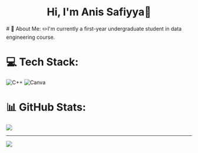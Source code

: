 <h1 align="center">Hi, I'm Anis Safiyya💫</h1>
# 💫 About Me:
 ✏️I'm currently a first-year undergraduate student in data engineering course.


# 💻 Tech Stack:
![C++](https://img.shields.io/badge/c++-%2300599C.svg?style=for-the-badge&logo=c%2B%2B&logoColor=white) ![Canva](https://img.shields.io/badge/Canva-%2300C4CC.svg?style=for-the-badge&logo=Canva&logoColor=white)
# 📊 GitHub Stats:
![](https://github-readme-stats.vercel.app/api?username=anissj&theme=nightowl&hide_border=false&include_all_commits=false&count_private=false)<br/>

---
[![](https://visitcount.itsvg.in/api?id=anissj&icon=0&color=9)](https://visitcount.itsvg.in)



